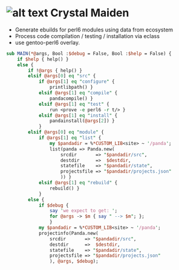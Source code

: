 ![alt text](http://www.dota2wiki.com/images/2/27/Crystal_Maiden_icon.png "CM") Crystal Maiden
=============================================================================================

 - Generate ebuilds for perl6 modules using data from ecosystem
 - Process code compilation / testing / installation via eclass
 - use gentoo-perl6 overlay.

``` perl
sub MAIN(*@args, Bool :$debug = False, Bool :$help = False) {
    if $help { help() }
    else {
        if !@args { help() }
        elsif @args[0] eq "src" {
            if @args[1] eq "configure" {
                printlibpath() }
            elsif @args[1] eq "compile" {
                pandacompile() }
            elsif @args[1] eq "test" {
                run <prove -e perl6 -r t/> }
            elsif @args[1] eq "install" {
                pandainstall(@args[2]) }
            }
        elsif @args[0] eq "module" {
            if @args[1] eq "list" {
                my $pandadir = %*CUSTOM_LIB<site> ~ '/panda';
                list(panda => Panda.new(
                    srcdir       => "$pandadir/src",
                    destdir      =>  $destdir,
                    statefile    => "$pandadir/state",
                    projectsfile => "$pandadir/projects.json"
                    )) }
            elsif @args[1] eq "rebuild" {
                rebuild() }
            }
        else {
            if $debug {
                say 'we expect to get: ';
                for @args -> $m { say " --> $m"; };
                }
            my $pandadir = %*CUSTOM_LIB<site> ~ '/panda';
            projectinfo(Panda.new(
                srcdir       => "$pandadir/src",
                destdir      =>  $destdir,
                statefile    => "$pandadir/state",
                projectsfile => "$pandadir/projects.json"
                ), @args, $debug);
```
